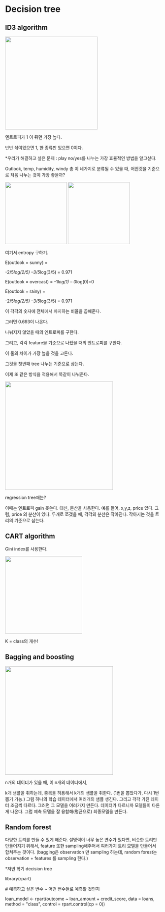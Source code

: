 # **Decision tree**

## **ID3 algorithm**



<img src="https://user-images.githubusercontent.com/37058233/103745476-e41b7380-5042-11eb-9d82-c5a99c2f65be.png" width=300>

엔트로피가 1 이 뒤면 가장 높다.

반반 섞여있으면 1, 한 종류만 있으면 0이다.



*우리가 해결하고 싶은 문제 : play no/yes를 나누는 가장 효율적인 방법을 알고싶다. 

Outlook, temp, humidity, windy 총 이 네가지로 분류될 수 있을 때, 어떤것을 기준으로 처음 나누는 것이 가장 좋을까?

<img src="https://user-images.githubusercontent.com/37058233/103745507-f3022600-5042-11eb-9e3e-8c5f585b7b50.png" width = 200>

<img src="https://user-images.githubusercontent.com/37058233/103745531-fc8b8e00-5042-11eb-9d6d-bb318e6fa0ea.png" width = 200>

여기서 entropy 구하기.

E(outlook = sunny) = 

-2/5*log(2/5) –3/5*log(3/5) = 0.971

E(outlook = overcast) = -1*log(1) – 0*log(0)=0

E(outlook = rainy) = 

-2/5*log(2/5) –3/5*log(3/5) = 0.971

이 각각의 숫자에 전체에서 차지하는 비율을 곱해준다. 

그러면 0.693이 나온다.

 

나눠지지 않았을 때의 엔트로피를 구한다.

그리고, 각각 feature을 기준으로 나눴을 때의 엔트로피를 구한다.

이 둘의 차이가 가장 높을 것을 고른다.

그것을 첫번째 tree 나누는 기준으로 삼는다. 

이제 또 같은 방식을 적용해서 똑같이 나눠준다. 

<img src="https://user-images.githubusercontent.com/37058233/103745584-13ca7b80-5043-11eb-9c9f-0a7603c1f040.png" width=350>

 

regression tree때는?

이때는 엔트로피 gain 못쓴다. 대신, 분산을 사용한다. 예를 들어, x,y,z, price 있다. 그럼, price 의 분산이 있다. 두개로 쪼갰을 때, 각각의 분산은 작아진다. 작아지는 것을 트리의 기준으로 삼는다. 

 

 

## **CART algorithm**

Gini index를 사용한다.

<img src="https://user-images.githubusercontent.com/37058233/103745609-1dec7a00-5043-11eb-8215-1fdba364e5fb.png" width=250>

K = class의 개수!

 

## **Bagging and boosting**

<img src="https://user-images.githubusercontent.com/37058233/103745631-2644b500-5043-11eb-842c-94bb08574ab0.png" width=350>

n개의 데이터가 있을 때, 이 n개의 데이터에서, 

k개 샘플을 취하는데, 중복을 허용해서 k개의 샘플을 취한다. (1번을 뽑았다가, 다시 1번 뽑기 가능.) 그럼 하나의 학습 데이터에서 여러개의 샘플 생긴다. 그리고 각각 가진 데이터 조금씩 다르다. 그러면 그 모델을 여러가지 만든다. 데이터가 다르니까 모델들이 다른 게 나온다. 그럼 예측 모델을 잘 융합해(평균으로) 최종모델을 만든다.

 

## **Random forest**

다양한 트리를 만들 수 있게 해준다. 설명력이 너무 높은 변수가 있다면, 비슷한 트리만 만들어지기 위해서, feature 또한 sampling해주어서 여러가지 트리 모델을 만들어서 합쳐주는 것이다.  (bagging은 observation 만 sampling 하는데, random forest는 observation + features 를 sampling 한다.)

 

*저번 학기 decision tree

library(rpart)

\# 예측하고 싶은 변수 ~ 어떤 변수들로 예측할 것인지

loan_model <- rpart(outcome ~ loan_amount + credit_score, data = loans, method = "class", control = rpart.control(cp = 0))

 